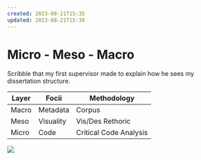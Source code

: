 ```yaml
---
created: 2023-08-21T15:35
updated: 2023-08-21T15:38
---
```

# Micro - Meso - Macro
Scribble that my first supervisor made to explain how he sees my dissertation structure.

| Layer | Focii     | Methodology            |
| ----- | --------- | ---------------------- |
| Macro | Metadata  | Corpus                 |
| Meso  | Visuality | Vis/Des Rethoric       |
| Micro | Code      | Critical Code Analysis | 

![](assets/20230821_124449_0360.jpeg)
